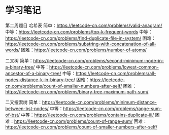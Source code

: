 # 学习笔记
第二周题目
哈希表
简单：https://leetcode-cn.com/problems/valid-anagram/
中等：https://leetcode-cn.com/problems/top-k-frequent-words
中等：https://leetcode-cn.com/problems/find-duplicate-file-in-system/
困难：https://leetcode-cn.com/problems/substring-with-concatenation-of-all-words/
困难：https://leetcode-cn.com/problems/number-of-atoms/

二叉树
简单：https://leetcode-cn.com/problems/second-minimum-node-in-a-binary-tree/
中等：https://leetcode-cn.com/problems/lowest-common-ancestor-of-a-binary-tree/
中等：https://leetcode-cn.com/problems/all-nodes-distance-k-in-binary-tree/
困难：https://leetcode-cn.com/problems/count-of-smaller-numbers-after-self/
困难：https://leetcode-cn.com/problems/binary-tree-maximum-path-sum/

二叉搜索树
简单：https://leetcode-cn.com/problems/minimum-distance-between-bst-nodes/
中等：https://leetcode-cn.com/problems/range-sum-of-bst/
中等：https://leetcode-cn.com/problems/contains-duplicate-iii/
困难：https://leetcode-cn.com/problems/count-of-range-sum/
困难：https://leetcode-cn.com/problems/count-of-smaller-numbers-after-self/
